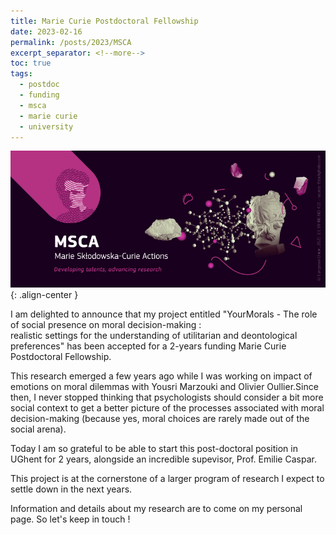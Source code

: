 ```yaml
---
title: Marie Curie Postdoctoral Fellowship
date: 2023-02-16
permalink: /posts/2023/MSCA
excerpt_separator: <!--more-->
toc: true
tags:
  - postdoc
  - funding
  - msca
  - marie curie 
  - university
---
```


![](/images/posts/post3/msca.jpg){: .align-center }

I am delighted to announce that my project entitled "YourMorals - 
The role of social presence on moral decision-making :  
realistic settings for the understanding of utilitarian and deontological preferences" 
has been accepted for a 2-years funding Marie Curie Postdoctoral Fellowship.

This research emerged a few years ago while I was working on impact of emotions on moral dilemmas 
with Yousri Marzouki and Olivier Oullier.Since then, I never stopped thinking that psychologists 
should consider a bit more social context to get a better picture of the processes associated with moral decision-making 
(because yes, moral choices are rarely made out of the social arena). 

Today I am so grateful to be able to start this post-doctoral position in UGhent for 2 years, 
alongside an incredible supevisor, Prof. Emilie Caspar. 

This project is at the cornerstone of a larger program of research I expect to settle down in the next years.

Information and details about my research are to come on my personal page. 
So let's keep in touch !

<!--more-->


